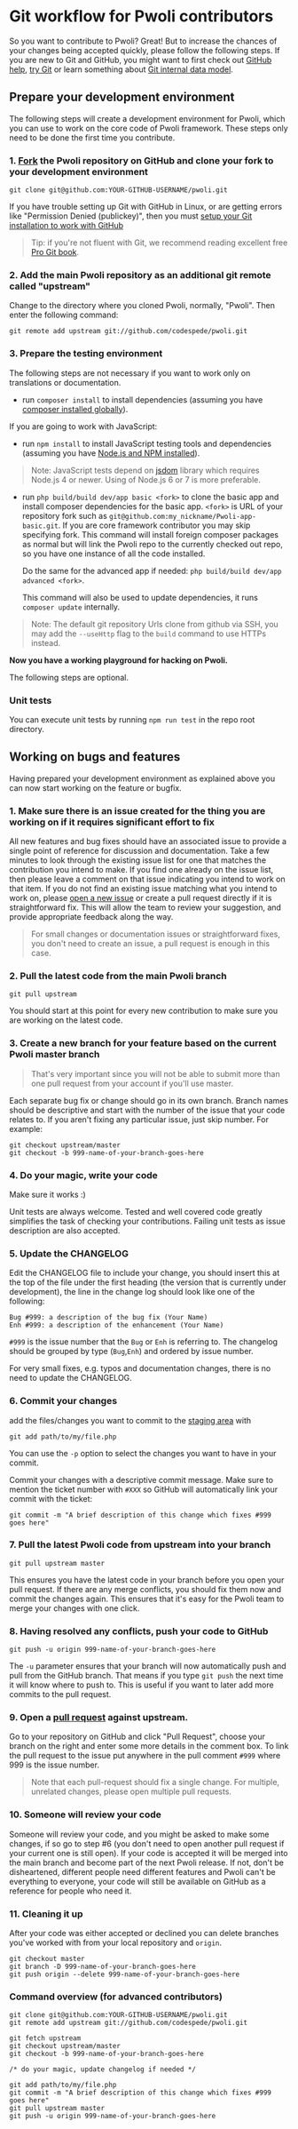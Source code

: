 Git workflow for Pwoli contributors
===================================

So you want to contribute to Pwoli? Great! But to increase the chances of your changes being accepted quickly, please
follow the following steps. If you are new to Git
and GitHub, you might want to first check out [GitHub help](https://help.github.com/), [try Git](https://try.github.com)
or learn something about [Git internal data model](https://nfarina.com/post/9868516270/git-is-simpler).

Prepare your development environment
------------------------------------

The following steps will create a development environment for Pwoli, which you can use to work
on the core code of Pwoli framework. These steps only need to be done the first time you contribute.

### 1. [Fork](https://help.github.com/fork-a-repo/) the Pwoli repository on GitHub and clone your fork to your development environment

```
git clone git@github.com:YOUR-GITHUB-USERNAME/pwoli.git
```

If you have trouble setting up Git with GitHub in Linux, or are getting errors like "Permission Denied (publickey)",
then you must [setup your Git installation to work with GitHub](https://help.github.com/linux-set-up-git/)

> Tip: if you're not fluent with Git, we recommend reading excellent free [Pro Git book](https://git-scm.com/book/en/v2).

### 2. Add the main Pwoli repository as an additional git remote called "upstream"

Change to the directory where you cloned Pwoli, normally, "Pwoli". Then enter the following command:

```
git remote add upstream git://github.com/codespede/pwoli.git
```

### 3. Prepare the testing environment <span id="prepare-the-test-environment"></span>

The following steps are not necessary if you want to work only on translations or documentation.

- run `composer install` to install dependencies (assuming you have [composer installed globally](https://getcomposer.org/doc/00-intro.md#globally)).

If you are going to work with JavaScript:

- run `npm install` to install JavaScript testing tools and dependencies (assuming you have [Node.js and NPM installed](https://nodejs.org/en/download/package-manager/)).

> Note: JavaScript tests depend on [jsdom](https://github.com/tmpvar/jsdom) library which requires Node.js 4 or newer.
Using of Node.js 6 or 7 is more preferable.

- run `php build/build dev/app basic <fork>` to clone the basic app and install composer dependencies for the basic app.
  `<fork>` is URL of your repository fork such as `git@github.com:my_nickname/Pwoli-app-basic.git`. If you are core framework contributor you may skip specifying fork.
  This command will install foreign composer packages as normal but will link the Pwoli repo to
  the currently checked out repo, so you have one instance of all the code installed.
  
  Do the same for the advanced app if needed: `php build/build dev/app advanced <fork>`.
  
  This command will also be used to update dependencies, it runs `composer update` internally.

> Note: The default git repository Urls clone from github via SSH, you may add the `--useHttp` flag to the `build` command
> to use HTTPs instead.

**Now you have a working playground for hacking on Pwoli.**

The following steps are optional.

### Unit tests

You can execute unit tests by running `npm run test` in the repo root directory.


Working on bugs and features
----------------------------

Having prepared your development environment as explained above you can now start working on the feature or bugfix.

### 1. Make sure there is an issue created for the thing you are working on if it requires significant effort to fix

All new features and bug fixes should have an associated issue to provide a single point of reference for discussion
and documentation. Take a few minutes to look through the existing issue list for one that matches the contribution you
intend to make. If you find one already on the issue list, then please leave a comment on that issue indicating you
intend to work on that item. If you do not find an existing issue matching what you intend to work on, please
[open a new issue](report-an-issue.md) or create a pull request directly if it is straightforward fix. This will allow the team to
review your suggestion, and provide appropriate feedback along the way.

> For small changes or documentation issues or straightforward fixes, you don't need to create an issue, a pull request is enough in this case.

### 2. Pull the latest code from the main Pwoli branch

```
git pull upstream
```

You should start at this point for every new contribution to make sure you are working on the latest code.

### 3. Create a new branch for your feature based on the current Pwoli master branch

> That's very important since you will not be able to submit more than one pull request from your account if you'll
  use master.

Each separate bug fix or change should go in its own branch. Branch names should be descriptive and start with
the number of the issue that your code relates to. If you aren't fixing any particular issue, just skip number.
For example:

```
git checkout upstream/master
git checkout -b 999-name-of-your-branch-goes-here
```

### 4. Do your magic, write your code

Make sure it works :)

Unit tests are always welcome. Tested and well covered code greatly simplifies the task of checking your contributions.
Failing unit tests as issue description are also accepted.

### 5. Update the CHANGELOG

Edit the CHANGELOG file to include your change, you should insert this at the top of the file under the
first heading (the version that is currently under development), the line in the change log should look like one of the following:

```
Bug #999: a description of the bug fix (Your Name)
Enh #999: a description of the enhancement (Your Name)
```

`#999` is the issue number that the `Bug` or `Enh` is referring to.
The changelog should be grouped by type (`Bug`,`Enh`) and ordered by issue number.

For very small fixes, e.g. typos and documentation changes, there is no need to update the CHANGELOG.

### 6. Commit your changes

add the files/changes you want to commit to the [staging area](https://git.github.io/git-reference/basic/#add) with

```
git add path/to/my/file.php
```

You can use the `-p` option to select the changes you want to have in your commit.

Commit your changes with a descriptive commit message. Make sure to mention the ticket number with `#XXX` so GitHub will
automatically link your commit with the ticket:

```
git commit -m "A brief description of this change which fixes #999 goes here"
```

### 7. Pull the latest Pwoli code from upstream into your branch

```
git pull upstream master
```

This ensures you have the latest code in your branch before you open your pull request. If there are any merge conflicts,
you should fix them now and commit the changes again. This ensures that it's easy for the Pwoli team to merge your changes
with one click.

### 8. Having resolved any conflicts, push your code to GitHub

```
git push -u origin 999-name-of-your-branch-goes-here
```

The `-u` parameter ensures that your branch will now automatically push and pull from the GitHub branch. That means
if you type `git push` the next time it will know where to push to. This is useful if you want to later add more commits
to the pull request.

### 9. Open a [pull request](https://help.github.com/articles/creating-a-pull-request-from-a-fork/) against upstream.

Go to your repository on GitHub and click "Pull Request", choose your branch on the right and enter some more details
in the comment box. To link the pull request to the issue put anywhere in the pull comment `#999` where 999 is the
issue number.

> Note that each pull-request should fix a single change. For multiple, unrelated changes, please open multiple pull requests.

### 10. Someone will review your code

Someone will review your code, and you might be asked to make some changes, if so go to step #6 (you don't need to open
another pull request if your current one is still open). If your code is accepted it will be merged into the main branch
and become part of the next Pwoli release. If not, don't be disheartened, different people need different features and Pwoli
can't be everything to everyone, your code will still be available on GitHub as a reference for people who need it.

### 11. Cleaning it up

After your code was either accepted or declined you can delete branches you've worked with from your local repository
and `origin`.

```
git checkout master
git branch -D 999-name-of-your-branch-goes-here
git push origin --delete 999-name-of-your-branch-goes-here
```

### Command overview (for advanced contributors)

```
git clone git@github.com:YOUR-GITHUB-USERNAME/pwoli.git
git remote add upstream git://github.com/codespede/pwoli.git
```

```
git fetch upstream
git checkout upstream/master
git checkout -b 999-name-of-your-branch-goes-here

/* do your magic, update changelog if needed */

git add path/to/my/file.php
git commit -m "A brief description of this change which fixes #999 goes here"
git pull upstream master
git push -u origin 999-name-of-your-branch-goes-here
```
